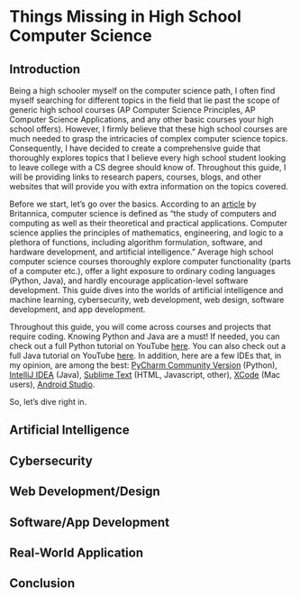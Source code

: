 # Things Missing in High School Computer Science

## Introduction ##

Being a high schooler myself on the computer science path, I often find myself searching for different topics in the field that lie past the scope of generic high school courses (AP Computer Science Principles, AP Computer Science Applications, and any other basic courses your high school offers). However, I firmly believe that these high school courses are much needed to grasp the intricacies of complex computer science topics. Consequently, I have decided to create a comprehensive guide that thoroughly explores topics that I believe every high school student looking to leave college with a CS degree should know of. Throughout this guide, I will be providing links to research papers, courses, blogs, and other websites that will provide you with extra information on the topics covered.

Before we start, let’s go over the basics. According to an [article](https://www.britannica.com/science/computer-science) by Britannica, computer science is defined as “the study of computers and computing as well as their theoretical and practical applications. Computer science applies the principles of mathematics, engineering, and logic to a plethora of functions, including algorithm formulation, software, and hardware development, and artificial intelligence.” Average high school computer science courses thoroughly explore computer functionality (parts of a computer etc.), offer a light exposure to ordinary coding languages (Python, Java), and hardly encourage application-level software development. This guide dives into the worlds of artificial intelligence and machine learning, cybersecurity, web development, web design, software development, and app development. 

Throughout this guide, you will come across courses and projects that require coding. Knowing Python and Java are a must! If needed, you can check out a full Python tutorial on YouTube [here](https://www.youtube.com/watch?v=rfscVS0vtbw&ab_channel=freeCodeCamp.org). You can also check out a full Java tutorial on YouTube [here](https://www.youtube.com/watch?v=Qgl81fPcLc8&ab_channel=Amigoscode). In addition, here are a few IDEs that, in my opinion, are among the best: [PyCharm Community Version](https://www.jetbrains.com/pycharm/download/#section=mac) (Python), [IntelliJ IDEA](https://www.jetbrains.com/idea/) (Java), [Sublime Text](https://www.sublimetext.com/) (HTML, Javascript, other), [XCode](https://developer.apple.com/xcode/) (Mac users), [Android Studio](https://developer.android.com/studio).

So, let’s dive right in.

## Artificial Intelligence ##
## Cybersecurity ##
## Web Development/Design ##
## Software/App Development ##
## Real-World Application ##
## Conclusion ##




















